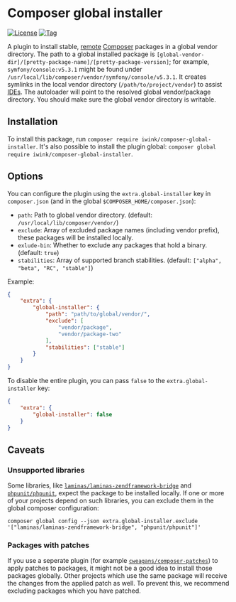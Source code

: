 # Composer global installer

[![License](https://poser.pugx.org/iwink/composer-global-installer/license.png)](https://packagist.org/packages/iwink/composer-global-installer)
[![Tag](https://img.shields.io/github/v/tag/iwink/composer-global-installer)](https://github.com/iwink/composer-global-installer/releases)

A plugin to install stable, [remote](https://packagist.org/) [Composer](https://getcomposer.org) packages in a global 
vendor directory. The path to a global installed package is 
`[global-vendor-dir]/[pretty-package-name]/[pretty-package-version]`; for example, `symfony/console:v5.3.1` might be 
found under `/usr/local/lib/composer/vendor/symfony/console/v5.3.1`. It creates symlinks in the local vendor directory 
(`/path/to/project/vendor`) to assist [IDEs](https://nl.wikipedia.org/wiki/Integrated_development_environment). The 
autoloader will point to the resolved global vendor/package directory. You should make sure the global vendor directory
is writable.

## Installation

To install this package, run `composer require iwink/composer-global-installer`. It's also possible to install the 
plugin global: `composer global require iwink/composer-global-installer`.

## Options

You can configure the plugin using the `extra.global-installer` key in `composer.json` (and in the global 
`$COMPOSER_HOME/composer.json`):

- `path`: Path to global vendor directory. (default: `/usr/local/lib/composer/vendor/`)
- `exclude`: Array of excluded package names (including vendor prefix), these packages will be installed locally.
- `exlude-bin`: Whether to exclude any packages that hold a binary. (default: `true`)
- `stabilities`: Array of supported branch stabilities. (default: `["alpha", "beta", "RC", "stable"]`)

Example:

```json
{
	"extra": {
		"global-installer": {
			"path": "path/to/global/vendor/",
			"exclude": [
				"vendor/package",
				"vendor/package-two"
			],
			"stabilities": ["stable"]
		}
	}
}

```

To disable the entire plugin, you can pass `false` to the `extra.global-installer` key:

```json
{
	"extra": {
		"global-installer": false
	}
}

```

## Caveats
### Unsupported libraries
Some libraries, like 
[`laminas/laminas-zendframework-bridge`](https://packagist.org/packages/laminas/laminas-zendframework-bridge) and 
[`phpunit/phpunit`](https://packagist.org/packages/phpunit/phpunit), expect the package to be installed locally. If one
or more of your projects depend on such libraries, you can exclude them in the global composer configuration:

`composer global config --json extra.global-installer.exclude '["laminas/laminas-zendframework-bridge", "phpunit/phpunit"]'`

### Packages with patches
If you use a seperate plugin (for example [`cweagans/composer-patches`](https://github.com/cweagans/composer-patches))
to apply patches to packages, it might not be a good idea to install those packages globally.
Other projects which use the same package will receive the changes from the applied patch as well.
To prevent this, we recommend excluding packages which you have patched.
